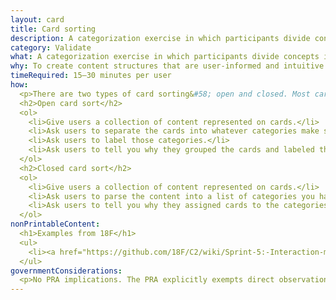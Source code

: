 ```yaml
---
layout: card
title: Card sorting
description: A categorization exercise in which participants divide concepts into different groups based on their
category: Validate
what: A categorization exercise in which participants divide concepts into different groups based on their understanding of those concepts.
why: To create content structures that are user-informed and intuitive.
timeRequired: 15–30 minutes per user
how:
  <p>There are two types of card sorting&#58; open and closed. Most card sorts are performed with one user at a time, but you can also do the exercise with groups of two to three people.</p>
  <h2>Open card sort</h2>
  <ol>
    <li>Give users a collection of content represented on cards.</li>
    <li>Ask users to separate the cards into whatever categories make sense to them.</li>
    <li>Ask users to label those categories.</li>
    <li>Ask users to tell you why they grouped the cards and labeled the categories as they did.</li>
  </ol>
  <h2>Closed card sort</h2>
  <ol>
    <li>Give users a collection of content represented on cards.</li>
    <li>Ask users to parse the content into a list of categories you have predefined.</li>
    <li>Ask users to tell you why they assigned cards to the categories they did.</li>
  </ol>
nonPrintableContent:
  <h1>Examples from 18F</h1>
  <ul>
    <li><a href="https://github.com/18F/C2/wiki/Sprint-5:-Interaction-model-June-2016">Research plan including card sorting from 18F&rsquo;s C2 project</a></li>
  </ul>
governmentConsiderations:
  <p>No PRA implications. The PRA explicitly exempts direct observation and non-standardized conversation, 5 CFR 1320.3(h)3. It also explicitly excludes tests of knowledge or aptitude, 5 CFR 1320.3(h)7, which is essentially what a card sort tests (though in our case, a poor result is our fault).</p>
---
```

